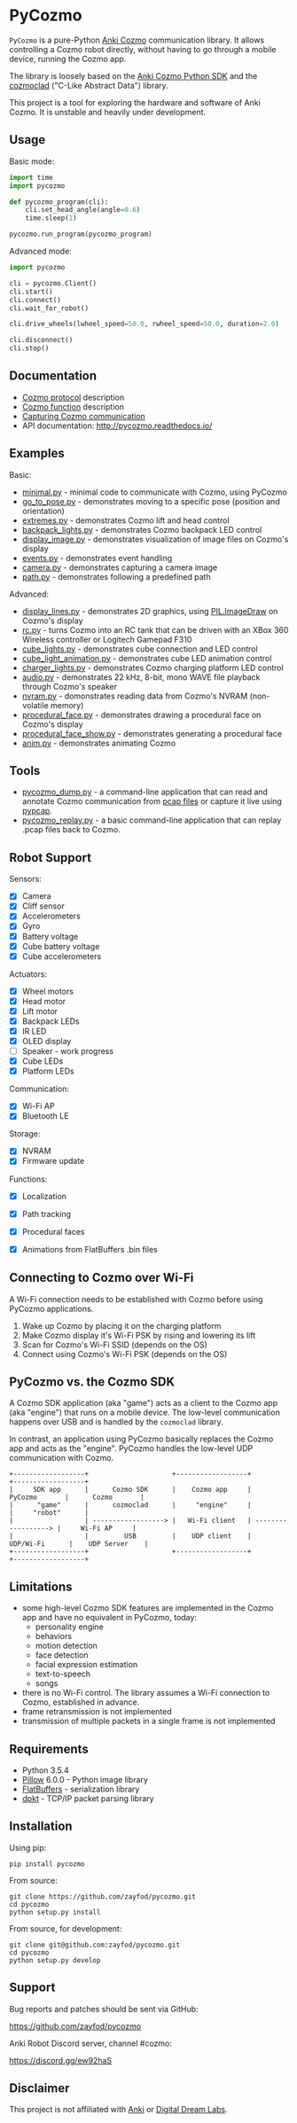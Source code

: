 
PyCozmo
=======

`PyCozmo` is a pure-Python [Anki Cozmo](https://anki.com/en-us/cozmo.html) communication library. It allows controlling
a Cozmo robot directly, without having to go through a mobile device, running the Cozmo app.

The library is loosely based on the [Anki Cozmo Python SDK](https://github.com/anki/cozmo-python-sdk) and the
[cozmoclad](https://pypi.org/project/cozmoclad/) ("C-Like Abstract Data") library.

This project is a tool for exploring the hardware and software of Anki Cozmo. It is unstable and heavily under
development.


Usage
-----

Basic mode:
```python
import time
import pycozmo

def pycozmo_program(cli):
    cli.set_head_angle(angle=0.6)
    time.sleep(1)

pycozmo.run_program(pycozmo_program)
```

Advanced mode:
```python
import pycozmo

cli = pycozmo.Client()
cli.start()
cli.connect()
cli.wait_for_robot()

cli.drive_wheels(lwheel_speed=50.0, rwheel_speed=50.0, duration=2.0)

cli.disconnect()
cli.stop()
```


Documentation
-------------

- [Cozmo protocol](docs/protocol.md) description
- [Cozmo function](docs/functions.md) description
- [Capturing Cozmo communication](docs/capturing.md)
- API documentation: http://pycozmo.readthedocs.io/


Examples
--------

Basic:
- [minimal.py](examples/minimal.py) - minimal code to communicate with Cozmo, using PyCozmo
- [go_to_pose.py](examples/go_to_pose.py) - demonstrates moving to a specific pose (position and orientation) 
- [extremes.py](examples/extremes.py) - demonstrates Cozmo lift and head control
- [backpack_lights.py](examples/backpack_lights.py) - demonstrates Cozmo backpack LED control
- [display_image.py](examples/display_image.py) - demonstrates visualization of image files on Cozmo's display
- [events.py](examples/events.py) - demonstrates event handling
- [camera.py](examples/camera.py) - demonstrates capturing a camera image 
- [path.py](examples/path.py) - demonstrates following a predefined path

Advanced:
- [display_lines.py](examples/display_lines.py) - demonstrates 2D graphics, using
    [PIL.ImageDraw](https://pillow.readthedocs.io/en/stable/reference/ImageDraw.html) on Cozmo's display
- [rc.py](examples/rc.py) - turns Cozmo into an RC tank that can be driven with an XBox 360 Wireless controller or 
    Logitech Gamepad F310
- [cube_lights.py](examples/cube_lights.py) - demonstrates cube connection and LED control
- [cube_light_animation.py](examples/cube_light_animation.py) - demonstrates cube LED animation control
- [charger_lights.py](examples/charger_lights.py) - demonstrates Cozmo charging platform LED control
- [audio.py](examples/audio.py) - demonstrates 22 kHz, 8-bit, mono WAVE file playback through Cozmo's speaker 
- [nvram.py](examples/nvram.py) - domonstrates reading data from Cozmo's NVRAM (non-volatile memory)
- [procedural_face.py](examples/procedural_face.py) - demonstrates drawing a procedural face on Cozmo's display
- [procedural_face_show.py](examples/procedural_face_show.py) - demonstrates generating a procedural face 
- [anim.py](examples/anim.py) - demonstrates animating Cozmo


Tools
-----

- [pycozmo_dump.py](tools/pycozmo_dump.py) - a command-line application that can read and annotate Cozmo communication
    from [pcap files](https://en.wikipedia.org/wiki/Pcap) or capture it live using
    [pypcap](https://github.com/pynetwork/pypcap).
- [pycozmo_replay.py](tools/pycozmo_replay.py) - a basic command-line application that can replay .pcap files back to
    Cozmo.


Robot Support
-------------

Sensors:
- [x] Camera
- [x] Cliff sensor
- [x] Accelerometers
- [x] Gyro
- [x] Battery voltage
- [x] Cube battery voltage
- [x] Cube accelerometers

Actuators:
- [x] Wheel motors
- [x] Head motor
- [x] Lift motor
- [x] Backpack LEDs
- [x] IR LED
- [x] OLED display
- [ ] Speaker - work progress
- [x] Cube LEDs
- [x] Platform LEDs

Communication:
- [x] Wi-Fi AP
- [x] Bluetooth LE

Storage:
- [x] NVRAM
- [x] Firmware update

Functions:
- [x] Localization
- [x] Path tracking
- [x] Procedural faces
- [x] Animations from FlatBuffers .bin files


Connecting to Cozmo over Wi-Fi
------------------------------

A Wi-Fi connection needs to be established with Cozmo before using PyCozmo applications.

1. Wake up Cozmo by placing it on the charging platform
2. Make Cozmo display it's Wi-Fi PSK by rising and lowering its lift
3. Scan for Cozmo's Wi-Fi SSID (depends on the OS)
4. Connect using Cozmo's Wi-Fi PSK (depends on the OS)


PyCozmo vs. the Cozmo SDK
-------------------------

A Cozmo SDK application (aka "game") acts as a client to the Cozmo app (aka "engine") that runs on a mobile device.
The low-level communication happens over USB and is handled by the `cozmoclad` library.

In contrast, an application using PyCozmo basically replaces the Cozmo app and acts as the "engine". PyCozmo handles
the low-level UDP communication with Cozmo.
   
```
+------------------+                     +------------------+                     +------------------+
|     SDK app      |      Cozmo SDK      |    Cozmo app     |       PyCozmo       |      Cozmo       |
|      "game"      |      cozmoclad      |     "engine"     |                     |     "robot"      |
|                  | ------------------> |   Wi-Fi client   | ------------------> |     Wi-Fi AP     |
|                  |         USB         |    UDP client    |      UDP/Wi-Fi      |    UDP Server    |
+------------------+                     +------------------+                     +------------------+
```


Limitations
-----------

- some high-level Cozmo SDK features are implemented in the Cozmo app and have no equivalent in PyCozmo, today:
    - personality engine
    - behaviors
    - motion detection
    - face detection
    - facial expression estimation
    - text-to-speech
    - songs
- there is no Wi-Fi control. The library assumes a Wi-Fi connection to Cozmo, established in advance.
- frame retransmission is not implemented
- transmission of multiple packets in a single frame is not implemented


Requirements
------------

- Python 3.5.4
- [Pillow](https://github.com/python-pillow/Pillow) 6.0.0 - Python image library
- [FlatBuffers](https://github.com/google/flatbuffers) - serialization library
- [dpkt](https://github.com/kbandla/dpkt) - TCP/IP packet parsing library 


Installation
------------

Using pip:

```
pip install pycozmo
```

From source:

```
git clone https://github.com/zayfod/pycozmo.git
cd pycozmo
python setup.py install
```

From source, for development:

```
git clone git@github.com:zayfod/pycozmo.git
cd pycozmo
python setup.py develop
```

 
Support
-------

Bug reports and patches should be sent via GitHub:

https://github.com/zayfod/pycozmo

Anki Robot Discord server, channel #cozmo:

https://discord.gg/ew92haS


Disclaimer
----------

This project is not affiliated with [Anki](https://anki.com/) or
[Digital Dream Labs](https://www.digitaldreamlabs.com/).
